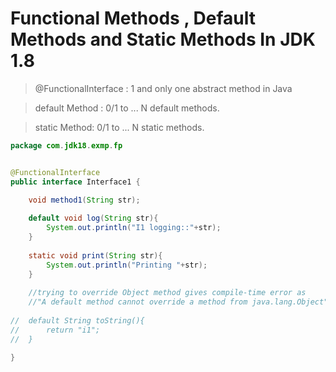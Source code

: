 # Functional Methods , Default Methods and Static Methods In JDK 1.8 
> @FunctionalInterface : 1 and only one abstract method in Java

> default Method : 0/1 to ... N default methods.

> static Method: 0/1 to ... N static methods.


```java 
package com.jdk18.exmp.fp


@FunctionalInterface
public interface Interface1 {

	void method1(String str);
	
	default void log(String str){
		System.out.println("I1 logging::"+str);
	}
	
	static void print(String str){
		System.out.println("Printing "+str);
	}
	
	//trying to override Object method gives compile-time error as
	//"A default method cannot override a method from java.lang.Object"
	
//	default String toString(){
//		return "i1";
//	}
	
}
